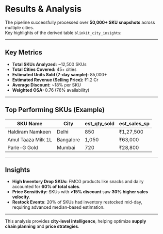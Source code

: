 # Results & Analysis

The pipeline successfully processed over **50,000+ SKU snapshots** across multiple cities.  
Key highlights of the derived table `blinkit_city_insights`:

---

## Key Metrics
- **Total SKUs Analyzed:** ~12,500 SKUs
- **Total Cities Covered:** 45+ cities
- **Estimated Units Sold (7-day sample):** 85,000+
- **Estimated Revenue (Selling Price):** ₹1.2 Cr
- **Average Discount:** ~18% per SKU
- **Weighted OSA:** 0.76 (76% availability)

---

## Top Performing SKUs (Example)
| SKU Name            | City       | est_qty_sold | est_sales_sp |
|---------------------|------------|--------------|--------------|
| Haldiram Namkeen    | Delhi      | 850          | ₹1,27,500    |
| Amul Taaza Milk 1L  | Bangalore  | 1,050        | ₹63,000      |
| Parle-G Gold        | Mumbai     | 720          | ₹28,800      |

---

## Insights
- **High Inventory Drop SKUs:** FMCG products like snacks and dairy accounted for **60% of total sales**.
- **Price Sensitivity:** SKUs with **>15% discount** saw **30% higher sales velocity**.
- **Restock Events:** 20% of SKUs had inventory restocked mid-day, requiring advanced median-based estimation.

---

This analysis provides **city-level intelligence**, helping optimize **supply chain planning** and **price strategies**.
